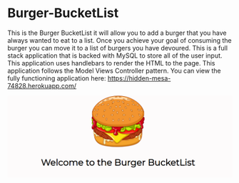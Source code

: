 # Burger-BucketList

This is the Burger BucketList it will allow you to add a burger that you have always wanted to eat to a list. Once you achieve your goal of consuming the burger you can move it to a list of burgers you have devoured. This is a full stack application that is backed with MySQL to store all of the user input. This application uses handlebars to render the HTML to the page. This application follows the Model Views Controller pattern. You can view the fully functioning application here: https://hidden-mesa-74828.herokuapp.com/

![Screenshot](public/images/capture.PNG)
